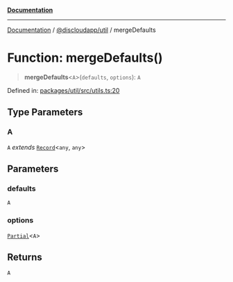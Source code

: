 [**Documentation**](../../../README.md)

***

[Documentation](../../../packages.md) / [@discloudapp/util](../README.md) / mergeDefaults

# Function: mergeDefaults()

> **mergeDefaults**\<`A`\>(`defaults`, `options`): `A`

Defined in: [packages/util/src/utils.ts:20](https://github.com/discloud/discloud.app/blob/5b4e3fe9c701f0b4f5ffa4246f463403d1e47fa1/packages/util/src/utils.ts#L20)

## Type Parameters

### A

`A` *extends* [`Record`](https://www.typescriptlang.org/docs/handbook/utility-types.html#recordkeys-type)\<`any`, `any`\>

## Parameters

### defaults

`A`

### options

[`Partial`](https://www.typescriptlang.org/docs/handbook/utility-types.html#partialtype)\<`A`\>

## Returns

`A`
